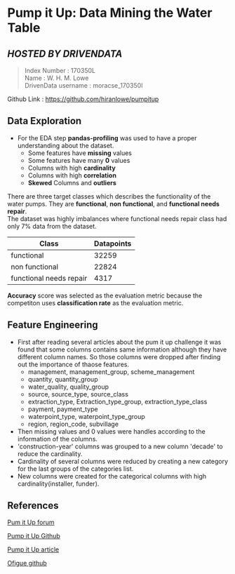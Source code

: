 # Pump it Up: Data Mining the Water Table
## _HOSTED BY DRIVENDATA_ 

>Index Number : 170350L <br>
>Name : W. H. M. Lowe <br>
>DrivenData username : moracse_170350l

Github Link : https://github.com/hiranlowe/pumpitup

## Data Exploration

- For the EDA step **pandas-profiling** was used to have a proper understanding about the dataset. 
  - Some features have **missing** values
  - Some features have many **0** values
  - Columns with high **cardinality**
  - Columns with high **correlation**
  - **Skewed** Columns and **outliers**

There are three target classes which describes the functionality of the water pumps. They are **functional**, **non functional**, and **functional needs repair**.  <br>
The dataset was highly imbalances where functional needs repair class had only 7% data from the dataset.

| Class | Datapoints |
| ------ | ------ |
| functional | 32259 |
| non functional | 22824 |
| functional needs repair | 4317|

**Accuracy** score was selected as the evaluation metric because the competiton uses **classification rate** as the evaluation metric.
## Feature Engineering

- First after reading several articles about the pum it up challenge it was found that some columns contains same information although they have different column names. So those columns were dropped after finding out the importance of thaose features.
  - management, management_group, scheme_management
  - quantity, quantity_group
  - water_quality, quality_group
  - source, source_type, source_class
  - extraction_type, Extraction_type_group, extraction_type_class
  - payment, payment_type
  - waterpoint_type, waterpoint_type_group
  - region, region_code, subvillage
- Then missing values and 0 values were handles according to the information of the columns. 
- 'construction-year' columns was grouped to a new column 'decade' to reduce the cardinality.
-  Cardinality of several columns were reduced by creating a new category for the last groups of the categories list. 
- New columns were created for the categorical columns with high cardinality(installer, funder). 

## References

[Pum it Up forum](https://community.drivendata.org/c/pump-it-up-data-mining-the-water-table/11)

[Pump it Up Github](https://github.com/drivendataorg/pump-it-up)

[Pump it Up article](https://towardsdatascience.com/pump-it-up-predict-water-pump-condition-using-data-science-2839d26638b8)

[Ofigue github](https://github.com/ofigue/Tazmania_WaterPump)

